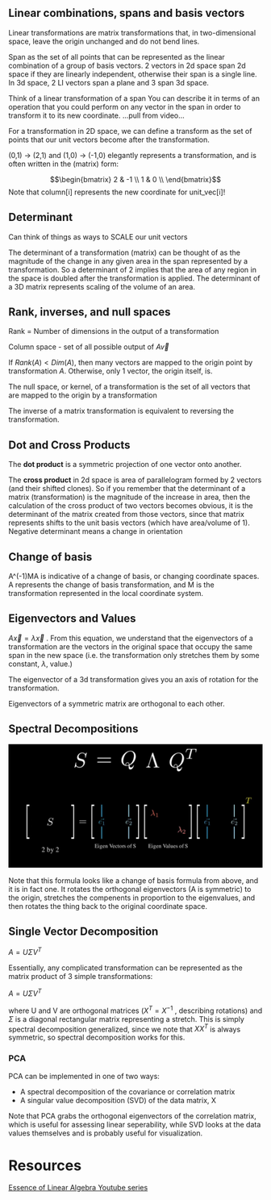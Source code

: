 ## Linear combinations, spans and basis vectors
Linear transformations are matrix transformations that, in two-dimensional space, leave the origin unchanged and do not bend lines.

Span as the set of all points that can be represented as the linear combination of a group of basis vectors.  2 vectors in 2d space span 2d space if they are linearly independent, otherwise their span is a single line.  In 3d space, 2 LI vectors span a plane and 3 span 3d space.

Think of a linear transformation of a span  You can describe it in terms of an operation that you could perform on any vector in the span in order to transform it to its new coordinate.  ...pull from video...

For a transformation in 2D space, we can define a transform as the set of points that our unit vectors become after the transformation.

(0,1) -> (2,1)  and (1,0) -> (-1,0) elegantly represents a transformation, and is often written in the (matrix) form: 

$$\begin{bmatrix}
    2  & -1 \\
    1  & 0 \\
\end{bmatrix}$$
Note that column[i] represents the new coordinate for unit_vec[i]!

## Determinant
Can think of things as ways to SCALE our unit vectors

The determinant of a  transformation (matrix) can be thought of as the magnitude of the change in any given area in the span represented by a transformation.  So a determinant of 2 implies that the area of any region in the space is doubled after the transformation is applied.  The determinant of a 3D matrix represents scaling of the volume of an area.

## Rank, inverses, and null spaces
Rank = Number of dimensions in the output of a transformation

Column space - set of all possible output of $A\vec{v}$

If $Rank(A) < Dim(A)$, then many vectors are mapped to the origin point by transformation $A$.  Otherwise, only 1 vector, the origin itself, is.

The null space, or kernel, of a transformation is the set of all vectors that are mapped to the origin by a transformation

The inverse of a matrix transformation is equivalent to reversing the transformation.

## Dot and Cross Products
The **dot product** is a symmetric projection of one vector onto another.

The **cross product** in 2d space is area of parallelogram formed by 2 vectors (and their shifted clones).  So if you remember that the determinant of a matrix (transformation) is the magnitude of the increase in area, then the calculation of the cross product of two vectors becomes obvious, it is the determinant of the matrix created from those vectors, since that matrix represents shifts to the unit basis vectors (which have area/volume of 1).  Negative determinant means a change in orientation

## Change of basis
A^(-1)MA is indicative of a change of basis, or changing coordinate spaces.  A represents the change of basis transformation, and M is the transformation represented in the local coordinate system.

## Eigenvectors and Values
$A\vec{x}=\lambda\vec{x}$ .  From this equation, we understand that the eigenvectors of a transformation are the vectors in the original space that occupy the same span in the new space (i.e. the transformation only stretches them by some constant, $\lambda$, value.)

The eigenvector of a 3d transformation gives you an axis of rotation for the transformation.

Eigenvectors of a symmetric matrix are orthogonal to each other.

## Spectral Decompositions
![Spectral Decomp](resources/spectral_decomp.png)

Note that this formula looks like a change of basis formula from above, and it is in fact one.  It rotates the orthogonal eigenvectors (A is symmetric) to the origin, stretches the compenents in proportion to the eigenvalues, and then rotates the thing back to the original coordinate space.

## Single Vector Decomposition
$A=U \Sigma V^T$

Essentially, any complicated transformation can be represented as the matrix product of 3 simple transformations:

$A=U \Sigma V^T$

where U and V are orthogonal matrices ($X^T = X^{-1}$ , describing rotations) and $\Sigma$ is a diagonal rectangular matrix representing a stretch.  This is simply spectral decomposition generalized, since we note that $XX^T$ is always symmetric, so spectral decomposition works for this.

### PCA
PCA can be implemented in one of two ways:

- A spectral decomposition of the covariance or correlation matrix
- A singular value decomposition (SVD) of the data matrix, X

Note that PCA grabs the orthogonal eigenvectors of the correlation matrix, which is useful for assessing linear seperability, while SVD looks at the data values themselves and is probably useful for visualization.

# Resources
[Essence of Linear Algebra Youtube series](https://youtu.be/fNk_zzaMoSs?si=MhvkfNweyoKm6NHe)